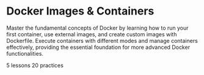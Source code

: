 # Docker Images & Containers

Master the fundamental concepts of Docker by learning how to run your first container, use external images, and create custom images with Dockerfile. Execute containers with different modes and manage containers effectively, providing the essential foundation for more advanced Docker functionalities.

5 lessons
20 practices